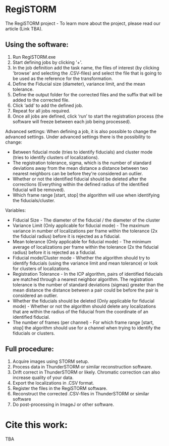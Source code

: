# RegiSTORM
The RegiSTORM project - To learn more about the project, please read our article (Link TBA).

## Using the software: 
1. Run RegiSTORM.exe
2. Start defining jobs by clicking '+'.
3. In the job definition add the task name, the files of interest (by clicking 'browse' and selecting the .CSV-files) and select the file that is going to be used as the reference for the transformation.
4. Define the Fiducial size (diameter), variance limit, and the mean tolerance. 
5. Define the output folder for the corrected files and the suffix that will be added to the corrected file.
6. Click ‘add’ to add the defined job.
7. Repeat for all jobs required. 
8. Once all jobs are defined, click ‘run’ to start the registration process
   (the software will freeze between each job being processed).

Advanced settings: When defining a job, it is also possible to change the advanced settings. Under advanced settings there is the possibility to change:
- Between fiducial mode (tries to identify fiducials) and cluster mode (tries to identify clusters of localizations). 
- The registration tolerance, sigma, which is the number of standard deviations away from the mean distance a distance between two nearest neighbors can be before they're considered an outlier. 
- Whether or not the identified fiducial should be deleted after the corrections (Everything within the defined radius of the identified fiducial will be removed).
- Which frame range [start, stop] the algorithm will use when identifying the fiducials/cluster.

Variables: 
- Fiducial Size - The diameter of the fiducial / the diameter of the cluster
- Variance Limit (Only applicable for fiducial mode) - The maximum variance in number of localizations per frame within the tolerance (2x the fiducial radius) before it is rejected as a fiducial.
- Mean tolerance (Only applicable for fiducial mode) - The minimum average of localizations  per frame within the tolerance (2x the fiducial radius) before it is rejected as a fiducial.
- Fiducial mode/Cluster mode - Whether the algorithm should try to identify fiducials (using the variance limit and mean tolerance) or look for clusters of localizations. 
- Registration Tolerance - In the ICP algorithm, pairs of identified fiducials are matched through a nearest neighbor algorithm. The registration tolerance is the number of standard deviations (sigmas) greater than the mean distance the distance between a pair could be before the pair is considered an outlier. 
- Whether the fiducials should be deleted (Only applicable for fiducial mode) - Whether or not the algorithm should delete any localizations that are within the radius of the fiducial from the coordinate of an identified fiducial. 
- The number of frames (per channel) - For which frame range [start, stop] the algorithm should use for a channel when trying to identify the fiducials or clusters.

## Full procedure: 
1. Acquire images using STORM setup.
2. Process data in ThunderSTORM or similar reconstruction software. 
3. Drift correct in ThunderSTORM or likely. Chromatic correction can also increase quality of your data.
4. Export the localizations in .CSV format.
5. Register the files in the RegiSTORM software.
6. Reconstruct the corrected .CSV-files in ThunderSTORM or similar software
7. Do post-processing in ImageJ or other software.

# Cite this work: 
TBA
